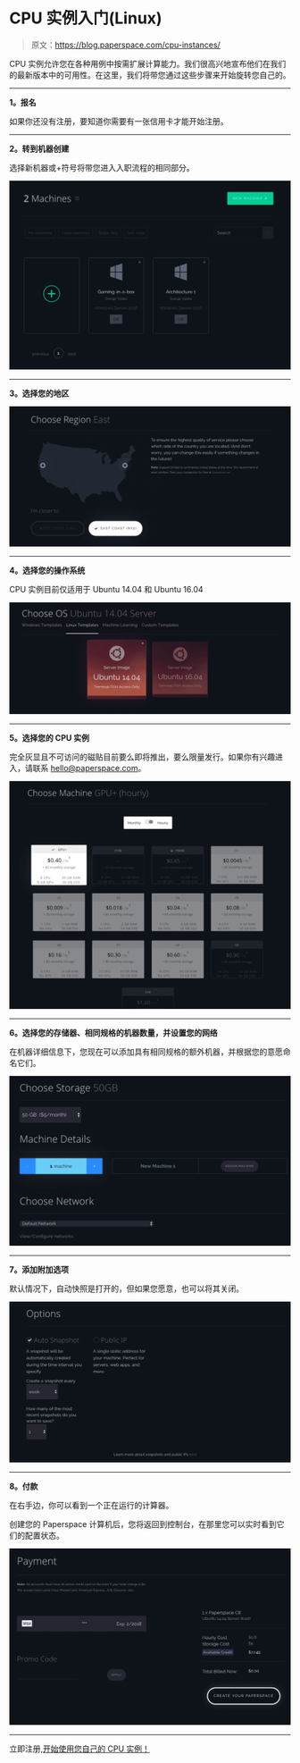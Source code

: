 # CPU 实例入门(Linux)

> 原文：<https://blog.paperspace.com/cpu-instances/>

CPU 实例允许您在各种用例中按需扩展计算能力。我们很高兴地宣布他们在我们的最新版本中的可用性。在这里，我们将带您通过这些步骤来开始旋转您自己的。

* * *

**1。报名**

如果你还没有注册，要知道你需要有一张信用卡才能开始注册。

* * *

**2。转到机器创建**

选择新机器或+符号将带您进入入职流程的相同部分。

![Machine Create](img/3815ec52f46a9243361dfd1f75e05aa1.png)

* * *

**3。选择您的地区**

![Select Region](img/ee677936cf310e190f01dee551002465.png)

* * *

**4。选择您的操作系统**

CPU 实例目前仅适用于 Ubuntu 14.04 和 Ubuntu 16.04

![Select Operating System](img/26280833f95cd4fc139259367626a5d5.png)

* * *

**5。选择您的 CPU 实例**

完全灰显且不可访问的磁贴目前要么即将推出，要么限量发行。如果你有兴趣进入，请联系 hello@paperspace.com。

![Select CPU Instance](img/38ffd1f16e56d84c95bccec729208fcc.png)

* * *

**6。选择您的存储器、相同规格的机器数量，并设置您的网络**

在机器详细信息下，您现在可以添加具有相同规格的额外机器，并根据您的意愿命名它们。

![Select Storage, number of machines, and network](img/09c37c3e42e9c15037d15ee8ce463739.png)

* * *

**7。添加附加选项**

默认情况下，自动快照是打开的，但如果您愿意，也可以将其关闭。

![Additional Options](img/b3d7f6b58fc81811e947a52ea6e7b113.png)

* * *

**8。付款**

在右手边，你可以看到一个正在运行的计算器。

创建您的 Paperspace 计算机后，您将返回到控制台，在那里您可以实时看到它们的配置状态。

![Payment](img/4e20a716e51f0b5d50f4c2ecb6cc0aa5.png)

* * *

立即注册[,开始使用您自己的 CPU 实例！](https://www.paperspace.com/account/signup?utm_campaign=blog)